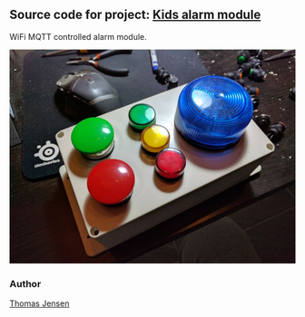 ## Source code for project: [Kids alarm module](https://link.stdout.no/K)

WiFi MQTT controlled alarm module.

![Kids alarm module](image.jpg)

### Author
[Thomas Jensen](https://thomas.stdout.no)
